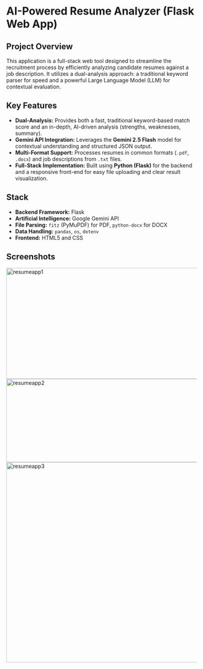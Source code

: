 # AI-Powered Resume Analyzer (Flask Web App)
##  Project Overview
This application is a full-stack web tool designed to streamline the recruitment process by efficiently analyzing candidate resumes against a job description. It utilizes a dual-analysis approach: a traditional keyword parser for speed and a powerful Large Language Model (LLM) for contextual evaluation.
##  Key Features
* **Dual-Analysis:** Provides both a fast, traditional keyword-based match score and an in-depth, AI-driven analysis (strengths, weaknesses, summary).
* **Gemini API Integration:** Leverages the **Gemini 2.5 Flash** model for contextual understanding and structured JSON output.
* **Multi-Format Support:** Processes resumes in common formats (`.pdf`, `.docx`) and job descriptions from `.txt` files.
* **Full-Stack Implementation:** Built using **Python (Flask)** for the backend and a responsive front-end for easy file uploading and clear result visualization.

##  Stack
* **Backend Framework:** Flask
* **Artificial Intelligence:** Google Gemini API
* **File Parsing:** `fitz` (PyMuPDF) for PDF, `python-docx` for DOCX
* **Data Handling:** `pandas`, `os`, `dotenv`
* **Frontend:** HTML5 and CSS

## Screenshots
<img width="978" height="293" alt="resumeapp1" src="https://github.com/user-attachments/assets/d0ecbfd0-b79d-4ca7-bf39-b141dd5841e4" />
<img width="953" height="220" alt="resumeapp2" src="https://github.com/user-attachments/assets/57bcec67-62fb-4c8f-b6ea-7750355fb5f7" />
<img width="926" height="529" alt="resumeapp3" src="https://github.com/user-attachments/assets/6dac2bd5-7ead-4b95-9709-2152e03ca758" />


